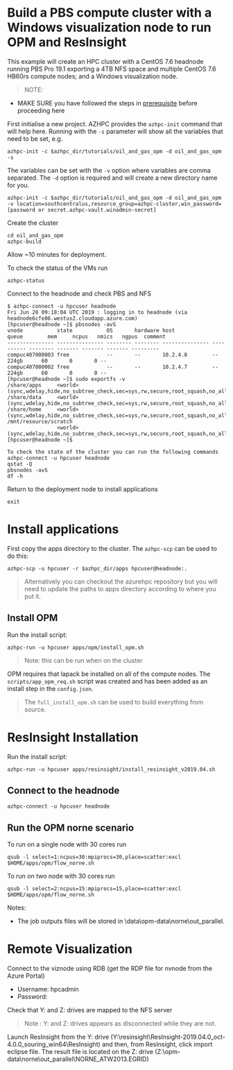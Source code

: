 # Build a PBS compute cluster with a Windows visualization node to run OPM and ResInsight

This example will create an HPC cluster with a CentOS 7.6 headnode running PBS Pro 19.1 exporting a 4TB NFS space and multiple CentOS 7.6 HB60rs compute nodes; and a Windows visualization node.

>NOTE: 
- MAKE SURE you have followed the steps in [prerequisite](../prerequisites.md) before proceeding here

First initialise a new project.  AZHPC provides the `azhpc-init` command that will help here.  Running with the `-s` parameter will show all the variables that need to be set, e.g.

```
azhpc-init -c $azhpc_dir/tutorials/oil_and_gas_opm -d oil_and_gas_opm -s
```

The variables can be set with the `-v` option where variables are comma separated.  The `-d` option is required and will create a new directory name for you.

```
azhpc-init -c $azhpc_dir/tutorials/oil_and_gas_opm -d oil_and_gas_opm -v location=southcentralus,resource_group=azhpc-cluster,win_password=[password or secret.azhpc-vault.winadmin-secret]
```

Create the cluster 

```
cd oil_and_gas_opm
azhpc-build
```

Allow ~10 minutes for deployment.

To check the status of the VMs run
```
azhpc-status
```
Connect to the headnode and check PBS and NFS

```
$ azhpc-connect -u hpcuser headnode
Fri Jun 28 09:18:04 UTC 2019 : logging in to headnode (via headnode6cfe86.westus2.cloudapp.azure.com)
[hpcuser@headnode ~]$ pbsnodes -avS
vnode           state           OS       hardware host            queue        mem     ncpus   nmics   ngpus  comment
--------------- --------------- -------- -------- --------------- ---------- -------- ------- ------- ------- ---------
compuc407000003 free            --       --       10.2.4.8        --            224gb      60       0       0 --
compuc407000002 free            --       --       10.2.4.7        --            224gb      60       0       0 --
[hpcuser@headnode ~]$ sudo exportfs -v
/share/apps     <world>(sync,wdelay,hide,no_subtree_check,sec=sys,rw,secure,root_squash,no_all_squash)
/share/data     <world>(sync,wdelay,hide,no_subtree_check,sec=sys,rw,secure,root_squash,no_all_squash)
/share/home     <world>(sync,wdelay,hide,no_subtree_check,sec=sys,rw,secure,root_squash,no_all_squash)
/mnt/resource/scratch
                <world>(sync,wdelay,hide,no_subtree_check,sec=sys,rw,secure,root_squash,no_all_squash)
[hpcuser@headnode ~]$

To check the state of the cluster you can run the following commands
azhpc-connect -u hpcuser headnode
qstat -Q
pbsnodes -avS
df -h
```


Return to the deployment node to install applications
```
exit
```

# Install applications

First copy the apps directory to the cluster.  The `azhpc-scp` can be used to do this:

```
azhpc-scp -u hpcuser -r $azhpc_dir/apps hpcuser@headnode:.
```

> Alternatively you can checkout the azurehpc repository but you will need to update the paths to apps directory according to where you put it.

## Install OPM

Run the install script:

```
azhpc-run -u hpcuser apps/opm/install_opm.sh
```

> Note: this can be run when on the cluster

OPM requires that lapack be installed on all of the compute nodes. The `scripts/app_opm_req.sh` script was created and has been added as an install step in the `config.json`.  

> The `full_install_opm.sh` can be used to build everything from source.

# ResInsight Installation

Run the install script:

```
azhpc-run -u hpcuser apps/resinsight/install_resinsight_v2019.04.sh
```


## Connect to the headnode

```
azhpc-connect -u hpcuser headnode
```

## Run the OPM norne scenario
To run on a single node with 30 cores run
```
qsub -l select=1:ncpus=30:mpiprocs=30,place=scatter:excl $HOME/apps/opm/flow_norne.sh
```

To run on two node with 30 cores run
```
qsub -l select=2:ncpus=15:mpiprocs=15,place=scatter:excl $HOME/apps/opm/flow_norne.sh
```

Notes:
- The job outputs files will be stored in \data\opm-data\norne\out_parallel.


# Remote Visualization

Connect to the viznode using RDB (get the RDP file for nvnode from the Azure Portal)
- Username: hpcadmin
- Password: <winadmin-secret>

Check that Y: and Z: drives are mapped to the NFS server

> Note : Y: and Z: drives appears as disconnected while they are not.

Launch ResInsight from the Y: drive (Y:\resinsight\ResInsight-2019.04.0_oct-4.0.0_souring_win64\ResInsight) and then, from ResInsight, click import eclipse file. The result file is located on the Z: drive (Z:\opm-data\norne\out_parallel\NORNE_ATW2013.EGRID)
